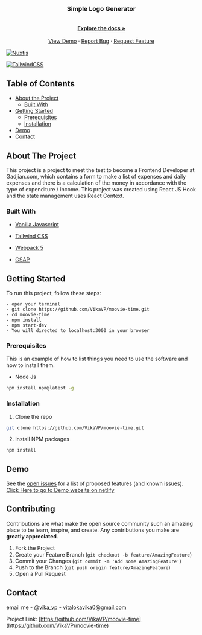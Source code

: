 <br />
<p align="center">

  <h3 align="center">Simple Logo Generator</h3>

  <p align="center">
    <br />
    <a href="https://github.com/VikaVP/moovie-time"><strong>Explore the docs »</strong></a>
    <br />
    <br />
    <a href="https://moovie-time-vikavp.netlify.app/ ">View Demo</a>
    ·
    <a href="https://github.com/VikaVP/moovie-time/issues">Report Bug</a>
    ·
    <a href="https://github.com/VikaVP/moovie-time/issues">Request Feature</a>
  </p>
</p>


[![Nuxtjs](https://img.shields.io/badge/Nuxt-002E3B?style=for-the-badge&logo=nuxtdotjs&logoColor=#00DC82)](https://www.nuxtjs.org/)

[![TailwindCSS](https://img.shields.io/badge/tailwindcss-%2338B2AC.svg?style=for-the-badge&logo=tailwind-css&logoColor=white)](https://tailwindcss.com//)

<!-- TABLE OF CONTENTS -->

## Table of Contents

- [About the Project](#about-the-project)
  - [Built With](#built-with)
- [Getting Started](#getting-started)
  - [Prerequisites](#prerequisites)
  - [Installation](#installation)
- [Demo](#demo)
- [Contact](#contact)

<!-- ABOUT THE PROJECT -->

## About The Project

This project is a project to meet the test to become a Frontend Developer at Gadjian.com, which contains a form to make a list of expenses and daily expenses and there is a calculation of the money in accordance with the type of expenditure / income. This project was created using React JS Hook and the state management uses React Context.

### Built With

- [Vanilla Javascript](https://reactjs.org/docs/getting-started.html)
- [Tailwind CSS](https://react-bootstrap.github.io/)
- [Webpack 5](https://reactjs.org/docs/hooks-intro.html)
- [GSAP](https://reactjs.org/docs/context.html)
 
  <!-- GETTING STARTED -->

## Getting Started

To run this project, follow these steps:

```
- open your terminal
- git clone https://github.com/VikaVP/moovie-time.git
- cd moovie-time
- npm install
- npm start-dev
- You will directed to localhost:3000 in your browser
```

### Prerequisites

This is an example of how to list things you need to use the software and how to install them.

- Node Js

```sh
npm install npm@latest -g
```

### Installation

1. Clone the repo

```sh
git clone https://github.com/VikaVP/moovie-time.git
```

2. Install NPM packages

```sh
npm install
```

<!-- DEM0 -->

## Demo

See the [open issues](https://github.com/VikaVP/moovie-time/issues) for a list of proposed features (and known issues).
[Click Here to go to Demo website on netlify](https://moovie-time-vikavp.netlify.app/ )

<!-- CONTRIBUTING -->

## Contributing

Contributions are what make the open source community such an amazing place to be learn, inspire, and create. Any contributions you make are **greatly appreciated**.

1. Fork the Project
2. Create your Feature Branch (`git checkout -b feature/AmazingFeature`)
3. Commit your Changes (`git commit -m 'Add some AmazingFeature'`)
4. Push to the Branch (`git push origin feature/AmazingFeature`)
5. Open a Pull Request

<!-- CONTACT -->

## Contact

email me - [@vika_vp](vitalokavika0@gmail.com) - vitalokavika0@gmail.com

Project Link: [https://github.com/VikaVP/moovie-time](https://github.com/VikaVP/moovie-time)